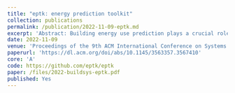 ```yaml
---
title: "eptk: energy prediction toolkit"
collection: publications
permalink: /publication/2022-11-09-eptk.md
excerpt: 'Abstract: Building energy use prediction plays a crucial role in whole building energy management. In recent years, with the advent of advanced metering infrastructures that generate sub-hourly energy meter readings, data-driven energy prediction models have been implemented by leveraging advanced machine learning algorithms. However, the lack of standardization of model development and evaluation tools hinders the advancement and proliferation of data-driven energy prediction techniques on a large scale. This paper presents eptk, an open-source toolkit that enables the seamless development of data-driven energy prediction models. The proposed toolkit helps researchers and practitioners to easily benchmark the existing and new data-driven models on various open-source datasets containing time-series of multiple energy meter data along with relevant metadata. Using the toolkit, we develop and compare the performance of 34 models on two large datasets containing more than 3,000 smart meter readings. eptk will be released in open-source for community use.'
date: 2022-11-09
venue: 'Proceedings of the 9th ACM International Conference on Systems for Energy-Efficient Buildings, Cities, and Transportation'
paperurl: 'https://dl.acm.org/doi/abs/10.1145/3563357.3567410'
core: 'A'  
code: https://github.com/eptk/eptk
paper: /files/2022-buildsys-eptk.pdf
published: Yes
---
```



    

